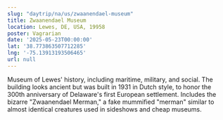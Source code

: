 ```yaml
---
slug: "daytrip/na/us/zwaanendael-museum"
title: Zwaanendael Museum
location: Lewes, DE, USA, 19958
poster: Vagrarian
date: '2025-05-23T00:00:00'
lat: '38.773863507712285'
lng: '-75.13913193506465'
url: null
---
```


Museum of Lewes' history, including maritime, military, and social. The building looks ancient but was built in 1931 in Dutch style, to honor the 300th anniversary of Delaware's first European settlement. Includes the bizarre "Zwaanendael Merman," a fake mummified "merman" similar to almost identical creatures used in sideshows and cheap museums.
